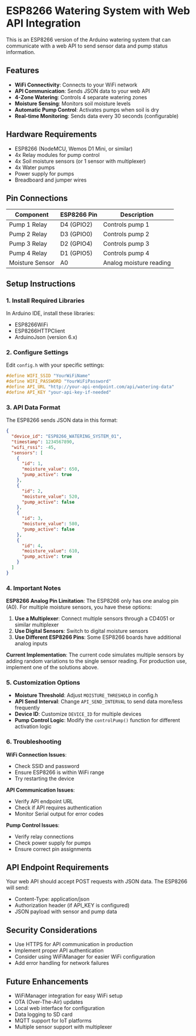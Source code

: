 # ESP8266 Watering System with Web API Integration

This is an ESP8266 version of the Arduino watering system that can communicate with a web API to send sensor data and pump status information.

## Features

- **WiFi Connectivity**: Connects to your WiFi network
- **API Communication**: Sends JSON data to your web API
- **4-Zone Watering**: Controls 4 separate watering zones
- **Moisture Sensing**: Monitors soil moisture levels
- **Automatic Pump Control**: Activates pumps when soil is dry
- **Real-time Monitoring**: Sends data every 30 seconds (configurable)

## Hardware Requirements

- ESP8266 (NodeMCU, Wemos D1 Mini, or similar)
- 4x Relay modules for pump control
- 4x Soil moisture sensors (or 1 sensor with multiplexer)
- 4x Water pumps
- Power supply for pumps
- Breadboard and jumper wires

## Pin Connections

| Component | ESP8266 Pin | Description |
|-----------|-------------|-------------|
| Pump 1 Relay | D4 (GPIO2) | Controls pump 1 |
| Pump 2 Relay | D3 (GPIO0) | Controls pump 2 |
| Pump 3 Relay | D2 (GPIO4) | Controls pump 3 |
| Pump 4 Relay | D1 (GPIO5) | Controls pump 4 |
| Moisture Sensor | A0 | Analog moisture reading |

## Setup Instructions

### 1. Install Required Libraries

In Arduino IDE, install these libraries:
- ESP8266WiFi
- ESP8266HTTPClient
- ArduinoJson (version 6.x)

### 2. Configure Settings

Edit `config.h` with your specific settings:

```cpp
#define WIFI_SSID "YourWiFiName"
#define WIFI_PASSWORD "YourWiFiPassword"
#define API_URL "http://your-api-endpoint.com/api/watering-data"
#define API_KEY "your-api-key-if-needed"
```

### 3. API Data Format

The ESP8266 sends JSON data in this format:

```json
{
  "device_id": "ESP8266_WATERING_SYSTEM_01",
  "timestamp": 1234567890,
  "wifi_rssi": -45,
  "sensors": [
    {
      "id": 1,
      "moisture_value": 650,
      "pump_active": true
    },
    {
      "id": 2,
      "moisture_value": 520,
      "pump_active": false
    },
    {
      "id": 3,
      "moisture_value": 580,
      "pump_active": false
    },
    {
      "id": 4,
      "moisture_value": 610,
      "pump_active": true
    }
  ]
}
```

### 4. Important Notes

**ESP8266 Analog Pin Limitation**: The ESP8266 only has one analog pin (A0). For multiple moisture sensors, you have these options:

1. **Use a Multiplexer**: Connect multiple sensors through a CD4051 or similar multiplexer
2. **Use Digital Sensors**: Switch to digital moisture sensors
3. **Use Different ESP8266 Pins**: Some ESP8266 boards have additional analog inputs

**Current Implementation**: The current code simulates multiple sensors by adding random variations to the single sensor reading. For production use, implement one of the solutions above.

### 5. Customization Options

- **Moisture Threshold**: Adjust `MOISTURE_THRESHOLD` in config.h
- **API Send Interval**: Change `API_SEND_INTERVAL` to send data more/less frequently
- **Device ID**: Customize `DEVICE_ID` for multiple devices
- **Pump Control Logic**: Modify the `controlPump()` function for different activation logic

### 6. Troubleshooting

**WiFi Connection Issues**:
- Check SSID and password
- Ensure ESP8266 is within WiFi range
- Try restarting the device

**API Communication Issues**:
- Verify API endpoint URL
- Check if API requires authentication
- Monitor Serial output for error codes

**Pump Control Issues**:
- Verify relay connections
- Check power supply for pumps
- Ensure correct pin assignments

## API Endpoint Requirements

Your web API should accept POST requests with JSON data. The ESP8266 will send:
- Content-Type: application/json
- Authorization header (if API_KEY is configured)
- JSON payload with sensor and pump data

## Security Considerations

- Use HTTPS for API communication in production
- Implement proper API authentication
- Consider using WiFiManager for easier WiFi configuration
- Add error handling for network failures

## Future Enhancements

- WiFiManager integration for easy WiFi setup
- OTA (Over-The-Air) updates
- Local web interface for configuration
- Data logging to SD card
- MQTT support for IoT platforms
- Multiple sensor support with multiplexer 